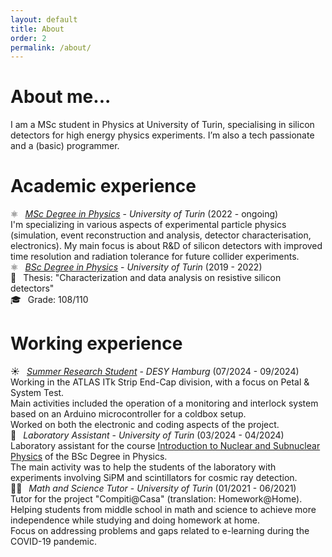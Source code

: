 ```yaml
---
layout: default
title: About
order: 2
permalink: /about/
---
```


# About me...
I am a MSc student in Physics at University of Turin, specialising in silicon detectors for high energy physics experiments. I’m also a tech passionate and a (basic) programmer.

# Academic experience
<ul style="list-style: none; padding-left: 0;">
  <li><span style="margin-right: 0.5em;">⚛️</span> <a href="https://www.fisicamagistrale.unito.it/do/home.pl"><em>MSc Degree in Physics</em></a> - <em>University of Turin</em> (2022 - ongoing)<br>
    I'm specializing in various aspects of experimental particle physics (simulation, event reconstruction and analysis, detector characterisation, electronics). My main focus is about R&D of silicon detectors with improved time resolution and radiation tolerance for future collider experiments.
  </li>
  <li><span style="margin-right: 0.5em;">⚛️</span> <a href="https://fisica.campusnet.unito.it/do/home.pl"><em>BSc Degree in Physics</em></a> - <em>University of Turin</em> (2019 - 2022)
    <ul style="list-style: none; padding-left: 0;">
      <li><span style="margin-right: 0.5em;">📜</span> Thesis: "Characterization and data analysis on resistive silicon detectors"</li>
      <li><span style="margin-right: 0.5em;">🎓</span> Grade: 108/110</li>
    </ul>
  </li>
</ul>

# Working experience 
<ul style="list-style: none; padding-left: 0;">
  <li><span style="margin-right: 0.5em;">☀️</span> <a href="https://www.desy.de/f/students/summer_home_2024_final.html"><em>Summer Research Student</em></a> - <em>DESY Hamburg</em> (07/2024 - 09/2024)<br>
    Working in the ATLAS ITk Strip End-Cap division, with a focus on Petal & System Test.<br>
    Main activities included the operation of a monitoring and interlock system based on an Arduino microcontroller for a coldbox setup.<br>
    Worked on both the electronic and coding aspects of the project.
  </li>
  <li><span style="margin-right: 0.5em;">🔭</span> <em>Laboratory Assistant</em> - <em>University of Turin</em> (03/2024 - 04/2024)<br>
    Laboratory assistant for the course <a href="https://fisica.campusnet.unito.it/do/corsi.pl/Show?_id=e34b">Introduction to Nuclear and Subnuclear Physics</a> of the BSc Degree in Physics.<br>
    The main activity was to help the students of the laboratory with experiments involving SiPM and scintillators for cosmic ray detection.
  </li>
  <li><span style="margin-right: 0.5em;">👩‍🏫</span> <em>Math and Science Tutor</em> - <em>University of Turin</em> (01/2021 - 06/2021)<br>
    Tutor for the project "Compiti@Casa" (translation: Homework@Home).<br>
    Helping students from middle school in math and science to achieve more independence while studying and doing homework at home.<br>
    Focus on addressing problems and gaps related to e-learning during the COVID-19 pandemic.
  </li>
</ul>
